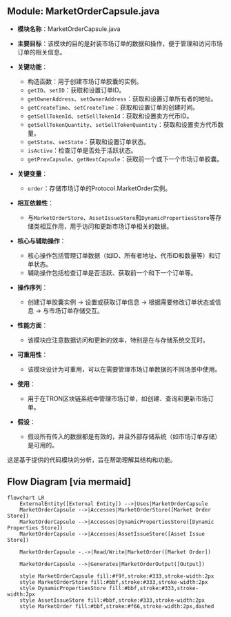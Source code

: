 ## Module: MarketOrderCapsule.java
- **模块名称**：MarketOrderCapsule.java

- **主要目标**：该模块的目的是封装市场订单的数据和操作，便于管理和访问市场订单的相关信息。

- **关键功能**：
  - 构造函数：用于创建市场订单胶囊的实例。
  - `getID`、`setID`：获取和设置订单ID。
  - `getOwnerAddress`、`setOwnerAddress`：获取和设置订单所有者的地址。
  - `getCreateTime`、`setCreateTime`：获取和设置订单的创建时间。
  - `getSellTokenId`、`setSellTokenId`：获取和设置卖方代币ID。
  - `getSellTokenQuantity`、`setSellTokenQuantity`：获取和设置卖方代币数量。
  - `getState`、`setState`：获取和设置订单状态。
  - `isActive`：检查订单是否处于活跃状态。
  - `getPrevCapsule`、`getNextCapsule`：获取前一个或下一个市场订单胶囊。

- **关键变量**：
  - `order`：存储市场订单的Protocol.MarketOrder实例。

- **相互依赖性**：
  - 与`MarketOrderStore`、`AssetIssueStore`和`DynamicPropertiesStore`等存储类相互作用，用于访问和更新市场订单相关的数据。

- **核心与辅助操作**：
  - 核心操作包括管理订单数据（如ID、所有者地址、代币ID和数量等）和订单状态。
  - 辅助操作包括检查订单是否活跃、获取前一个和下一个订单等。

- **操作序列**：
  - 创建订单胶囊实例 -> 设置或获取订单信息 -> 根据需要修改订单状态或信息 -> 与市场订单存储交互。

- **性能方面**：
  - 该模块应注意数据访问和更新的效率，特别是在与存储系统交互时。

- **可重用性**：
  - 该模块设计为可重用，可以在需要管理市场订单数据的不同场景中使用。

- **使用**：
  - 用于在TRON区块链系统中管理市场订单，如创建、查询和更新市场订单。

- **假设**：
  - 假设所有传入的数据都是有效的，并且外部存储系统（如市场订单存储）是可用的。

这是基于提供的代码模块的分析，旨在帮助理解其结构和功能。
## Flow Diagram [via mermaid]
```mermaid
flowchart LR
    ExternalEntity([External Entity]) -->|Uses|MarketOrderCapsule
    MarketOrderCapsule -->|Accesses|MarketOrderStore([Market Order Store])
    MarketOrderCapsule -->|Accesses|DynamicPropertiesStore([Dynamic Properties Store])
    MarketOrderCapsule -->|Accesses|AssetIssueStore([Asset Issue Store])
    
    MarketOrderCapsule -.->|Read/Write|MarketOrder([Market Order])
    
    MarketOrderCapsule -->|Generates|MarketOrderOutput([Output])
    
    style MarketOrderCapsule fill:#f9f,stroke:#333,stroke-width:2px
    style MarketOrderStore fill:#bbf,stroke:#333,stroke-width:2px
    style DynamicPropertiesStore fill:#bbf,stroke:#333,stroke-width:2px
    style AssetIssueStore fill:#bbf,stroke:#333,stroke-width:2px
    style MarketOrder fill:#bbf,stroke:#f66,stroke-width:2px,dashed
```
